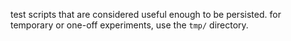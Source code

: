 test scripts that are considered useful enough to be persisted.
for temporary or one-off experiments, use the `tmp/` directory.